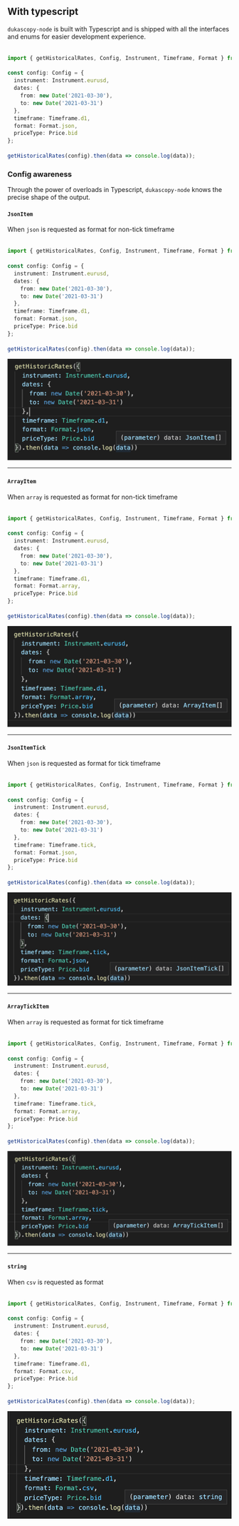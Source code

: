 ## With typescript 

`dukascopy-node` is built with Typescript and is shipped with all the interfaces and enums for easier development experience.

```typescript

import { getHistoricalRates, Config, Instrument, Timeframe, Format } from 'dukascopy-node';

const config: Config = {
  instrument: Instrument.eurusd,
  dates: {
    from: new Date('2021-03-30'),
    to: new Date('2021-03-31')
  },
  timeframe: Timeframe.d1,
  format: Format.json,
  priceType: Price.bid
};

getHistoricalRates(config).then(data => console.log(data));

```

### Config awareness

Through the power of overloads in Typescript, `dukascopy-node` knows the precise shape of the output.

#### `JsonItem`

When `json` is requested as format for non-tick timeframe

```typescript

import { getHistoricalRates, Config, Instrument, Timeframe, Format } from 'dukascopy-node';

const config: Config = {
  instrument: Instrument.eurusd,
  dates: {
    from: new Date('2021-03-30'),
    to: new Date('2021-03-31')
  },
  timeframe: Timeframe.d1,
  format: Format.json,
  priceType: Price.bid
};

getHistoricalRates(config).then(data => console.log(data));
```

![JsonItem](https://github.com/Leo4815162342/dukascopy-node/blob/master/examples/with-typescript/json_item.png?raw=true)

---

#### `ArrayItem`

When `array` is requested as format for non-tick timeframe

```typescript

import { getHistoricalRates, Config, Instrument, Timeframe, Format } from 'dukascopy-node';

const config: Config = {
  instrument: Instrument.eurusd,
  dates: {
    from: new Date('2021-03-30'),
    to: new Date('2021-03-31')
  },
  timeframe: Timeframe.d1,
  format: Format.array,
  priceType: Price.bid
};

getHistoricalRates(config).then(data => console.log(data));
```

![ArrayItem](https://github.com/Leo4815162342/dukascopy-node/blob/master/examples/with-typescript/array_item.png?raw=true)

---

#### `JsonItemTick`

When `json` is requested as format for tick timeframe

```typescript

import { getHistoricalRates, Config, Instrument, Timeframe, Format } from 'dukascopy-node';

const config: Config = {
  instrument: Instrument.eurusd,
  dates: {
    from: new Date('2021-03-30'),
    to: new Date('2021-03-31')
  },
  timeframe: Timeframe.tick,
  format: Format.json,
  priceType: Price.bid
};

getHistoricalRates(config).then(data => console.log(data));
```

![JsonItemTick](https://github.com/Leo4815162342/dukascopy-node/blob/master/examples/with-typescript/json_item_tick.png?raw=true)

---

#### `ArrayTickItem`

When `array` is requested as format for tick timeframe

```typescript

import { getHistoricalRates, Config, Instrument, Timeframe, Format } from 'dukascopy-node';

const config: Config = {
  instrument: Instrument.eurusd,
  dates: {
    from: new Date('2021-03-30'),
    to: new Date('2021-03-31')
  },
  timeframe: Timeframe.tick,
  format: Format.array,
  priceType: Price.bid
};

getHistoricalRates(config).then(data => console.log(data));
```

![ArrayTickItem](https://github.com/Leo4815162342/dukascopy-node/blob/master/examples/with-typescript/array_tick_item.png?raw=true)

---

#### `string`

When `csv` is requested as format

```typescript

import { getHistoricalRates, Config, Instrument, Timeframe, Format } from 'dukascopy-node';

const config: Config = {
  instrument: Instrument.eurusd,
  dates: {
    from: new Date('2021-03-30'),
    to: new Date('2021-03-31')
  },
  timeframe: Timeframe.d1,
  format: Format.csv,
  priceType: Price.bid
};

getHistoricalRates(config).then(data => console.log(data));
```

![string](https://github.com/Leo4815162342/dukascopy-node/blob/master/examples/with-typescript/string.png?raw=true)

